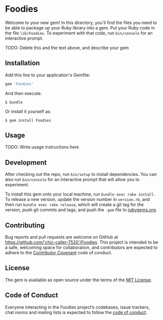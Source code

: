 # Foodies

Welcome to your new gem! In this directory, you'll find the files you need to be able to package up your Ruby library into a gem. Put your Ruby code in the file `lib/Foodies`. To experiment with that code, run `bin/console` for an interactive prompt.

TODO: Delete this and the text above, and describe your gem

## Installation

Add this line to your application's Gemfile:

```ruby
gem 'Foodies'
```

And then execute:

    $ bundle

Or install it yourself as:

    $ gem install Foodies

## Usage

TODO: Write usage instructions here

## Development

After checking out the repo, run `bin/setup` to install dependencies. You can also run `bin/console` for an interactive prompt that will allow you to experiment.

To install this gem onto your local machine, run `bundle exec rake install`. To release a new version, update the version number in `version.rb`, and then run `bundle exec rake release`, which will create a git tag for the version, push git commits and tags, and push the `.gem` file to [rubygems.org](https://rubygems.org).

## Contributing

Bug reports and pull requests are welcome on GitHub at https://github.com/'chic-caller-7520'/Foodies. This project is intended to be a safe, welcoming space for collaboration, and contributors are expected to adhere to the [Contributor Covenant](http://contributor-covenant.org) code of conduct.

## License

The gem is available as open source under the terms of the [MIT License](https://opensource.org/licenses/MIT).

## Code of Conduct

Everyone interacting in the Foodies project’s codebases, issue trackers, chat rooms and mailing lists is expected to follow the [code of conduct](https://github.com/'chic-caller-7520'/Foodies/blob/master/CODE_OF_CONDUCT.md).
